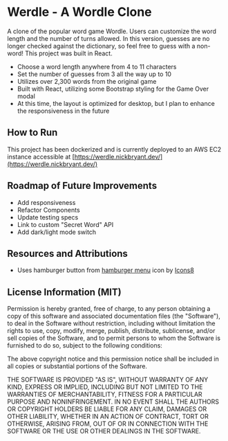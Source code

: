 # Werdle - A Wordle Clone 


A clone of the popular word game Wordle. Users can customize the word length and the number of turns allowed. In this version, guesses are no longer checked against the dictionary, so feel free to guess with a non-word! This project was built in React.
* Choose a word length anywhere from 4 to 11 characters
* Set the number of guesses from 3 all the way up to 10
* Utilizes over 2,300 words from the original game
* Built with React, utilizing some Bootstrap styling for the Game Over modal
* At this time, the layout is optimized for desktop, but I plan to enhance the responsiveness in the future

## How to Run
This project has been dockerized and is currently deployed to an AWS EC2 instance accessible at [https://werdle.nickbryant.dev/](https://werdle.nickbryant.dev/)


## Roadmap of Future Improvements
* Add responsiveness
* Refactor Components
* Update testing specs
* Link to custom "Secret Word" API
* Add dark/light mode switch

## Resources and Attributions
- Uses hamburger button from <a target="_blank" href="https://icons8.com/icon/k1Q9gcdbeRVn/hamburger-menu">hamburger menu</a> icon by <a target="_blank" href="https://icons8.com">Icons8</a>

## License Information (MIT)

Permission is hereby granted, free of charge, to any person obtaining a copy of this software and associated documentation files (the "Software"), to deal in the Software without restriction, including without limitation the rights to use, copy, modify, merge, publish, distribute, sublicense, and/or sell copies of the Software, and to permit persons to whom the Software is furnished to do so, subject to the following conditions:

The above copyright notice and this permission notice shall be included in all copies or substantial portions of the Software.

THE SOFTWARE IS PROVIDED "AS IS", WITHOUT WARRANTY OF ANY KIND, EXPRESS OR IMPLIED, INCLUDING BUT NOT LIMITED TO THE WARRANTIES OF MERCHANTABILITY, FITNESS FOR A PARTICULAR PURPOSE AND NONINFRINGEMENT. IN NO EVENT SHALL THE AUTHORS OR COPYRIGHT HOLDERS BE LIABLE FOR ANY CLAIM, DAMAGES OR OTHER LIABILITY, WHETHER IN AN ACTION OF CONTRACT, TORT OR OTHERWISE, ARISING FROM, OUT OF OR IN CONNECTION WITH THE SOFTWARE OR THE USE OR OTHER DEALINGS IN THE SOFTWARE.
